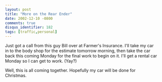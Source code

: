 ```yaml
---
layout: post
title: "More on the Rear Ender"
date: 2002-12-10 -0800
comments: true
disqus_identifier: 182
tags: [traffic,personal]
---
```

Just got a call from this guy Bill over at Farmer's Insurance. I'll take
my car in to the body shop for the estimate tomorrow morning, then take
the car back this coming Monday for the final work to begin on it. I'll
get a rental car Monday so I can get to work. (Yay?)

 Well, this is all coming together. Hopefully my car will be done for
Christmas.

